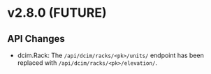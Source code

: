 # v2.8.0 (FUTURE)

## API Changes

* dcim.Rack: The `/api/dcim/racks/<pk>/units/` endpoint has been replaced with `/api/dcim/racks/<pk>/elevation/`.
